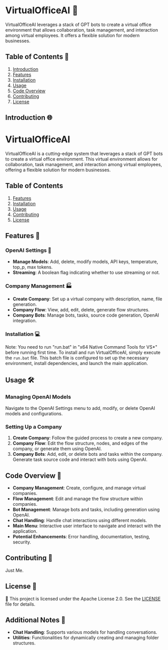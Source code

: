 
# VirtualOfficeAI 🏢

VirtualOfficeAI leverages a stack of GPT bots to create a virtual office environment that allows collaboration, task management, and interaction among virtual employees. It offers a flexible solution for modern businesses.

## Table of Contents 📑
1. [Introduction](#introduction)
2. [Features](#features)
3. [Installation](#installation)
4. [Usage](#usage)
5. [Code Overview](#code-overview)
6. [Contributing](#contributing)
7. [License](#license)

## Introduction 🌐
# VirtualOfficeAI

VirtualOfficeAI is a cutting-edge system that leverages a stack of GPT bots to create a virtual office environment. This virtual environment allows for collaboration, task management, and interaction among virtual employees, offering a flexible solution for modern businesses.

## Table of Contents

1. [Features](#features)
2. [Installation](#installation)
3. [Usage](#usage)
4. [Contributing](#contributing)
5. [License](#license)

## Features 🚀
### OpenAI Settings 🔧

- **Manage Models**: Add, delete, modify models, API keys, temperature, top_p, max tokens.
- **Streaming**: A boolean flag indicating whether to use streaming or not.


### Company Management 🏭

- **Create Company**: Set up a virtual company with description, name, file generation.
- **Company Flow**: View, add, edit, delete, generate flow structures.
- **Company Bots**: Manage bots, tasks, source code generation, OpenAI integration.


### Installation 💻
Note: You need to run "run.bat" in "x64 Native Command Tools for VS*" before running first time.
To install and run VirtualOfficeAI, simply execute the `run.bat` file. This batch file is configured to set up the necessary environment, install dependencies, and launch the main application.


## Usage 🛠️
### Managing OpenAI Models

Navigate to the OpenAI Settings menu to add, modify, or delete OpenAI models and configurations.

### Setting Up a Company

1. **Create Company**: Follow the guided process to create a new company.
2. **Company Flow**: Edit the flow structure, nodes, and edges of the company, or generate them using OpenAI.
3. **Company Bots**: Add, edit, or delete bots and tasks within the company. Generate task source code and interact with bots using OpenAI.

## Code Overview 📖

- **Company Management**: Create, configure, and manage virtual companies.
- **Flow Management**: Edit and manage the flow structure within companies.
- **Bot Management**: Manage bots and tasks, including generation using OpenAI.
- **Chat Handling**: Handle chat interactions using different models.
- **Main Menu**: Interactive user interface to navigate and interact with the application.
- **Potential Enhancements**: Error handling, documentation, testing, security.


## Contributing 🤝
Just Me.

## License 📜
📜
This project is licensed under the Apache License 2.0. See the [LICENSE](LICENSE) file for details.

## Additional Notes 📝

- **Chat Handling**: Supports various models for handling conversations.
- **Utilities**: Functionalities for dynamically creating and managing folder structures.

